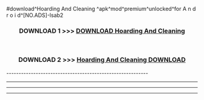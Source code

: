 #download^Hoarding And Cleaning ^apk^mod^premium^unlocked^for A n d r o i d^[NO.ADS]-lsab2



<div align="center">

<h3>DOWNLOAD 1 >>> <a href="https://runaway1.web.app/?sq=Hoarding And Cleaning ">DOWNLOAD Hoarding And Cleaning </a></h3><br>

<h3>DOWNLOAD 2 >>> <a href="https://runaway1.web.app/?sq=Hoarding And Cleaning ">Hoarding And Cleaning  DOWNLOAD </a></h3>

</div>
----------------------------------------------------------

----------------------------------------------------------

----------------------------------------------------------

----------------------------------------------------------



